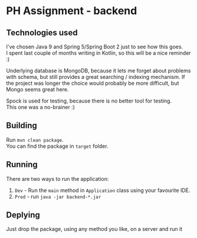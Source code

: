 # PH Assignment - backend

## Technologies used
I've chosen Java 9 and Spring 5/Spring Boot 2 just to see how this goes.   
I spent last couple of months writing in Kotlin, so this will be a nice reminder :)

Underlying database is MongoDB, because it lets me forget about problems with schema, but still provides a great searching / indexing mechanism. If the project was longer the 
choice would probably be more difficult, but Mongo seems great here.

Spock is used for testing, because there is no better tool for testing.   
This one was a no-brainer :)

## Building
Run `mvn clean package`.  
You can find the package in `target` folder.

## Running
There are two ways to run the application:  
1. `Dev` - Run the `main` method in `Application` class using your favourite IDE.  
2. `Prod` - run `java -jar backend-*.jar`  

## Deplying
Just drop the package, using any method you like, on a server and run it
